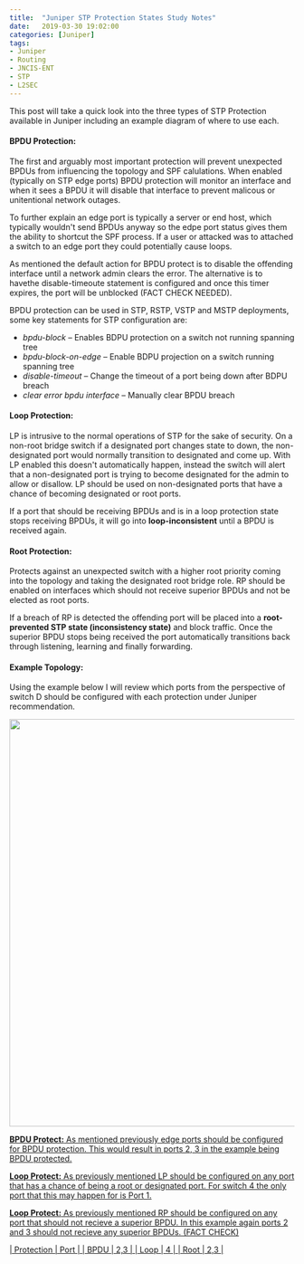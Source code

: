 ```yaml
---
title:  "Juniper STP Protection States Study Notes"
date:   2019-03-30 19:02:00
categories: [Juniper]
tags: 
- Juniper 
- Routing
- JNCIS-ENT
- STP
- L2SEC
---
```


This post will take a quick look into the three types of STP Protection available in Juniper including an example diagram of where to use each.

#### **BPDU Protection:**
The first and arguably most important protection will prevent unexpected BPDUs from influencing the topology and SPF calulations. When enabled (typically on STP edge ports) BPDU protection will monitor an interface and when it sees a BPDU it will disable that interface to prevent malicous or unitentional network outages. 

To further explain an edge port is typically a server or end host, which typically wouldn't send BPDUs anyway so the edpe port status gives them the ability to shortcut the SPF process. If a user or attacked was to attached a switch to an edge port they could potentially cause loops.

As mentioned the default action for BPDU protect is to disable the offending interface until a network admin clears the error. The alternative is to havethe disable-timeoute statement is configured and once this timer expires, the port will be unblocked (FACT CHECK NEEDED).

BPDU protection can be used in STP, RSTP, VSTP and MSTP deployments, some key statements for STP configuration are:
<ul>
  <li><i>bpdu-block</i> – Enables BDPU protection on a switch not running spanning tree </li>
  <li><i>bpdu-block-on-edge</i> – Enable BDPU projection on a switch running spanning tree </li>
  <li><i>disable-timeout</i> – Change the timeout of a port being down after BDPU breach </li>
  <li><i>clear error bpdu interface</i> – Manually clear BPDU breach </li>
</ul>

#### **Loop Protection:**
LP is intrusive to the normal operations of STP for the sake of security. On a non-root bridge switch if a designated port changes state to down, the non-designated port would normally transition to designated and come up. With LP enabled this doesn't automatically happen, instead the  switch will alert that a non-designated port is trying to become designated for the admin to allow or disallow. LP should be used on non-designated ports that have a chance of becoming designated or root ports. 

If a port that should be receiving BPDUs and is in a loop protection state stops receiving BPDUs, it will go into **loop-inconsistent** until a BPDU is received again. 

#### **Root Protection:**
Protects against an unexpected switch with a higher root priority coming into the topology and taking the designated root bridge role. RP should be enabled on interfaces which should not receive superior BPDUs and not be elected as root ports. 

If a breach of RP is detected the offending port will be placed into a **root-prevented STP state (inconsistency state)** and block traffic. Once the superior BPDU stops being received the port automatically transitions back through listening, learning and finally forwarding. 

#### **Example Topology:**
Using the example below I will review which ports from the perspective of switch D should be configured with each protection under Juniper recommendation.

<a href="/images/posts/2019/01/capture.png"><img src="/images/posts/2019/05/STP_Protections.png" width="720" >

**BPDU Protect:** As mentioned previously edge ports should be configured for BPDU protection. This would result in ports 2, 3 in the example being BPDU protected.

**Loop Protect:** As previously mentioned LP should be configured on any port that has a chance of being a root or designated port. For switch 4 the only port that this may happen for is Port 1.

**Loop Protect:** As previously mentioned RP should be configured on any port that should not recieve a superior BPDU. In this example again ports 2 and 3 should not recieve any superior BPDUs. (FACT CHECK)

| Protection | Port |
| BPDU | 2,3 |
| Loop | 4 |
| Root | 2,3 | 